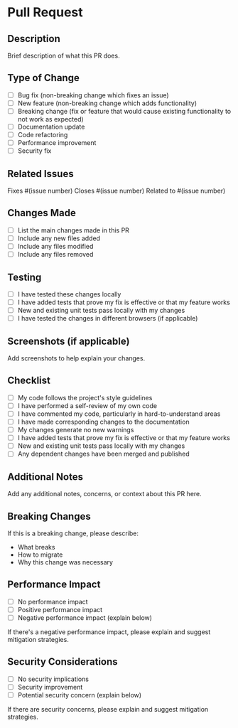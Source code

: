 # Pull Request

## Description

Brief description of what this PR does.

## Type of Change

- [ ] Bug fix (non-breaking change which fixes an issue)
- [ ] New feature (non-breaking change which adds functionality)
- [ ] Breaking change (fix or feature that would cause existing functionality to not work as expected)
- [ ] Documentation update
- [ ] Code refactoring
- [ ] Performance improvement
- [ ] Security fix

## Related Issues

Fixes #(issue number)
Closes #(issue number)
Related to #(issue number)

## Changes Made

- [ ] List the main changes made in this PR
- [ ] Include any new files added
- [ ] Include any files modified
- [ ] Include any files removed

## Testing

- [ ] I have tested these changes locally
- [ ] I have added tests that prove my fix is effective or that my feature works
- [ ] New and existing unit tests pass locally with my changes
- [ ] I have tested the changes in different browsers (if applicable)

## Screenshots (if applicable)

Add screenshots to help explain your changes.

## Checklist

- [ ] My code follows the project's style guidelines
- [ ] I have performed a self-review of my own code
- [ ] I have commented my code, particularly in hard-to-understand areas
- [ ] I have made corresponding changes to the documentation
- [ ] My changes generate no new warnings
- [ ] I have added tests that prove my fix is effective or that my feature works
- [ ] New and existing unit tests pass locally with my changes
- [ ] Any dependent changes have been merged and published

## Additional Notes

Add any additional notes, concerns, or context about this PR here.

## Breaking Changes

If this is a breaking change, please describe:

- What breaks
- How to migrate
- Why this change was necessary

## Performance Impact

- [ ] No performance impact
- [ ] Positive performance impact
- [ ] Negative performance impact (explain below)

If there's a negative performance impact, please explain and suggest mitigation strategies.

## Security Considerations

- [ ] No security implications
- [ ] Security improvement
- [ ] Potential security concern (explain below)

If there are security concerns, please explain and suggest mitigation strategies.
